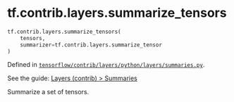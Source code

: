 <div itemscope itemtype="http://developers.google.com/ReferenceObject">
<meta itemprop="name" content="tf.contrib.layers.summarize_tensors" />
</div>

# tf.contrib.layers.summarize_tensors

``` python
tf.contrib.layers.summarize_tensors(
    tensors,
    summarizer=tf.contrib.layers.summarize_tensor
)
```



Defined in [`tensorflow/contrib/layers/python/layers/summaries.py`](https://www.tensorflow.org/code/tensorflow/contrib/layers/python/layers/summaries.py).

See the guide: [Layers (contrib) > Summaries](../../../../../api_guides/python/contrib.layers.md#Summaries)

Summarize a set of tensors.